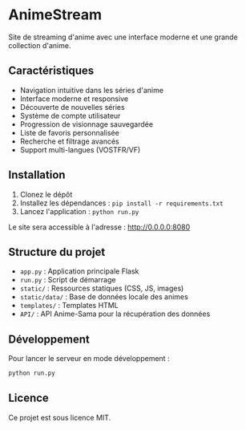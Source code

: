 
# AnimeStream

Site de streaming d'anime avec une interface moderne et une grande collection d'anime.

## Caractéristiques

- Navigation intuitive dans les séries d'anime
- Interface moderne et responsive
- Découverte de nouvelles séries 
- Système de compte utilisateur
- Progression de visionnage sauvegardée
- Liste de favoris personnalisée
- Recherche et filtrage avancés
- Support multi-langues (VOSTFR/VF)

## Installation

1. Clonez le dépôt
2. Installez les dépendances : `pip install -r requirements.txt`
3. Lancez l'application : `python run.py`

Le site sera accessible à l'adresse : http://0.0.0.0:8080

## Structure du projet

- `app.py` : Application principale Flask
- `run.py` : Script de démarrage
- `static/` : Ressources statiques (CSS, JS, images)
- `static/data/` : Base de données locale des animes
- `templates/` : Templates HTML
- `API/` : API Anime-Sama pour la récupération des données

## Développement

Pour lancer le serveur en mode développement :

```bash
python run.py
```

## Licence

Ce projet est sous licence MIT.
